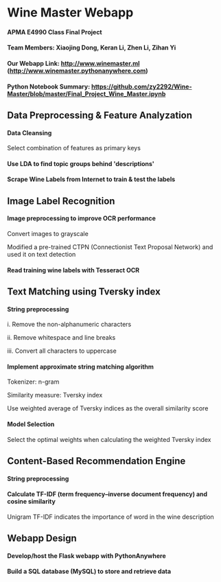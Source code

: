 # Wine Master Webapp
#### APMA E4990 Class Final Project
#### Team Members: Xiaojing Dong, Keran Li, Zhen Li, Zihan Yi
#### Our Webapp Link: http://www.winemaster.ml (http://www.winemaster.pythonanywhere.com)
#### Python Notebook Summary: https://github.com/zy2292/Wine-Master/blob/master/Final_Project_Wine_Master.ipynb

## Data Preprocessing & Feature Analyzation
#### Data Cleansing
Select combination of features as primary keys
#### Use LDA to find topic groups behind 'descriptions'
#### Scrape Wine Labels from Internet to train & test the labels


## Image Label Recognition
#### Image preprocessing to improve OCR performance
Convert images to grayscale

Modified a pre-trained CTPN (Connectionist Text Proposal Network) and used it on text detection

#### Read training wine labels with Tesseract OCR

## Text Matching using Tversky index
#### String preprocessing
i. Remove the non-alphanumeric characters

ii. Remove whitespace and line breaks

iii. Convert all characters to uppercase
#### Implement approximate string matching algorithm
Tokenizer: n-gram

Similarity measure: Tversky index

Use weighted average of Tversky indices as the overall similarity score

#### Model Selection
Select the optimal weights when calculating the weighted Tversky index


## Content-Based Recommendation Engine
#### String preprocessing
#### Calculate TF-IDF (term frequency–inverse document frequency) and cosine similarity
Unigram TF-IDF indicates the importance of word in the wine description

## Webapp Design
#### Develop/host the Flask webapp with PythonAnywhere
#### Build a SQL database (MySQL) to store and retrieve data



